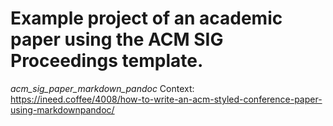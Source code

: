 
# Example project of an academic paper using the ACM SIG Proceedings template.
*acm_sig_paper_markdown_pandoc*
Context: https://ineed.coffee/4008/how-to-write-an-acm-styled-conference-paper-using-markdownpandoc/
